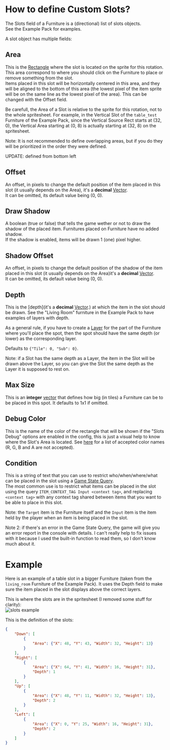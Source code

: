 # How to define Custom Slots?

The Slots field of a Furniture is a (directional) list of slots objects.  
See the Example Pack for examples.

A slot object has multiple fields:

## Area

This is the [Rectangle](https://github.com/Leroymilo/FurnitureFramework/blob/main/doc/Structures/Rectangle.md) where the slot is located on the sprite for this rotation. This area correspond to where you should click on the Furniture to place or remove something from the slot.  
Items placed in this slot will be horizontally centered in this area, and they will be aligned to the bottom of this area (the lowest pixel of the item sprite will be on the same line as the lowest pixel of the area). This can be changed with the Offset field.  

Be carefull, the Area of a Slot is relative to the sprite for this rotation, not to the whole spritesheet. For example, in the Vertical Slot of the `table_test` Furniture of the Example Pack, since the Vertical Source Rect starts at (32, 0), the Vertical Area starting at (0, 8) is actually starting at (32, 8) on the spritesheet.

Note: It is not recommended to define overlapping areas, but if you do they will be prioritized in the order they were defined.

UPDATE: defined from bottom left 

## Offset

An offset, in pixels to change the default position of the item placed in this slot (it usually depends on the Area), it's a **decimal** [Vector](https://github.com/Leroymilo/FurnitureFramework/blob/main/doc/Structures/Vector.md).  
It can be omitted, its default value being (0, 0).

## Draw Shadow

A boolean (true or false) that tells the game wether or not to draw the shadow of the placed item. Furnitures placed on Furniture have no added shadow.  
If the shadow is enabled, items will be drawn 1 (one) pixel higher.

## Shadow Offset

An offset, in pixels to change the default position of the shadow of the item placed in this slot (it usually depends on the Area)it's a **decimal** [Vector](https://github.com/Leroymilo/FurnitureFramework/blob/main/doc/Structures/Vector.md).  
It can be omitted, its default value being (0, 0).

## Depth

This is the [depth](it's a **decimal** [Vector](https://github.com/Leroymilo/FurnitureFramework/blob/main/doc/Structures/Depth.md).) at which the item in the slot should be drawn. See the "Living Room" furniture in the Example Pack to have examples of layers with depth.  

As a general rule, if you have to create a [Layer](https://github.com/Leroymilo/FurnitureFramework/blob/main/doc/Furniture.md#layers) for the part of the Furniture where you'll place the spot, then the spot should have the same depth (or lower) as the corresponding layer.

Defaults to `{"Tile": 0, "Sub": 0}`.

Note: if a Slot has the same depth as a Layer, the item in the Slot will be drawn above the Layer, so you can give the Slot the same depth as the Layer it is supposed to rest on.

## Max Size

This is an **integer** [vector](https://github.com/Leroymilo/FurnitureFramework/blob/main/doc/Structures/Vector.md) that defines how big (in tiles) a Furniture can be to be placed in this spot. It defaults to 1x1 if omitted.

## Debug Color

This is the name of the color of the rectangle that will be shown if the "Slots Debug" options are enabled in the config, this is just a visual help to know where the Slot's Area is located. See [here](https://learn.microsoft.com/en-us/dotnet/api/system.drawing.color?view=net-8.0#properties) for a list of accepted color names (R, G, B and A are not accepted).

## Condition

This is a string of text that you can use to restrict who/when/where/what can be placed in the slot using a [Game State Query](https://stardewvalleywiki.com/Modding:Game_state_queries).  
The most common use is to restrict what items can be placed in the slot using the query `ITEM_CONTEXT_TAG Input <context tag>`, and replacing `<context tag>` with any context tag shared between items that you want to be able to place in this slot.

Note: the `Target` item is the Furniture itself and the `Input` item is the item held by the player when an item is being placed in the slot.

Note 2: if there's an error in the Game State Query, the game will give you an error report in the console with details. I can't really help to fix issues with it because I used the built-in function to read them, so I don't know much about it.

# Example

Here is an example of a table slot in a bigger Furniture (taken from the `living_room` Furniture of the Example Pack). It uses the Depth field to make sure the item placed in the slot displays above the correct layers.

This is where the slots are in the spritesheet (I removed some stuff for clarity):  
![slots example](https://github.com/Leroymilo/FurnitureFramework/blob/main/doc/images/slots_example.png)

This is the definition of the slots:
```json
{
	"Down": [
		{
			"Area": {"X": 48, "Y": 43, "Width": 32, "Height": 13}
		}
	],
	"Right": [
		{
			"Area": {"X": 64, "Y": 41, "Width": 16, "Height": 31},
			"Depth": 1
		}
	],
	"Up": [
		{
			"Area": {"X": 48, "Y": 11, "Width": 32, "Height": 13},
			"Depth": 2
		}
	],
	"Left": [
		{
			"Area": {"X": 0, "Y": 25, "Width": 16, "Height": 31},
			"Depth": 2
		}
	]
}
```